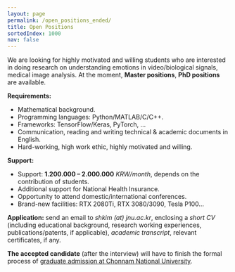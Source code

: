 ```yaml
---
layout: page
permalink: /open_positions_ended/
title: Open Positions
sortedIndex: 1000
nav: false
---
```


We are looking for highly motivated and willing students who are interested in doing research on understanding emotions in video/biological signals, medical image analysis. At the moment, **Master positions**, **PhD positions** are available.

**Requirements:**
- Mathematical background.
- Programming languages: Python/MATLAB/C/C++.
- Frameworks: TensorFlow/Keras, PyTorch, ...
- Communication, reading and writing technical & academic documents in English.
- Hard-working, high work ethic, highly motivated and willing.

**Support:**

 - Support: **1.200.000 – 2.000.000** *KRW/month*, depends on the contribution of students.
 - Additional support for National Health Insurance.
 - Opportunity to attend domestic/international conferences.
 - Brand-new facilities: RTX 2080Ti, RTX 3080/3090, Tesla P100…


**Application:** send an email to *shkim (at) jnu.ac.kr*, enclosing a *short CV* (including educational background, research working experiences, publications/patents, if applicable), *academic transcript*, relevant certificates, if any.

**The accepted candidate** (after the interview) will have to finish the formal process of [graduate admission at Chonnam National University](https://international.jnu.ac.kr/Admission/Graduate).

<!-- **The accepted candidate** (after the interview) will have to finish the formal process of [admission at Chonnam National University](https://international.jnu.ac.kr/Admission/Graduateuser/indexSub.action?codyMenuSeq=19476&siteId=international&menuUIType=top). -->

<!--stackedit_data:
eyJoaXN0b3J5IjpbLTE5NTQ2NTc1MTUsLTM1NzUyNzk4NF19
-->

